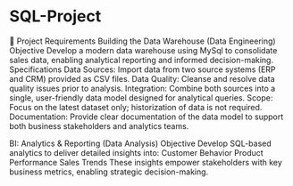 # SQL-Project

🚀 Project Requirements
Building the Data Warehouse (Data Engineering)
Objective
Develop a modern data warehouse using MySql to consolidate sales data, enabling analytical reporting and informed decision-making.
Specifications
Data Sources: Import data from two source systems (ERP and CRM) provided as CSV files.
Data Quality: Cleanse and resolve data quality issues prior to analysis.
Integration: Combine both sources into a single, user-friendly data model designed for analytical queries.
Scope: Focus on the latest dataset only; historization of data is not required.
Documentation: Provide clear documentation of the data model to support both business stakeholders and analytics teams.

BI: Analytics & Reporting (Data Analysis)
Objective
Develop SQL-based analytics to deliver detailed insights into:
Customer Behavior
Product Performance
Sales Trends
These insights empower stakeholders with key business metrics, enabling strategic decision-making.



